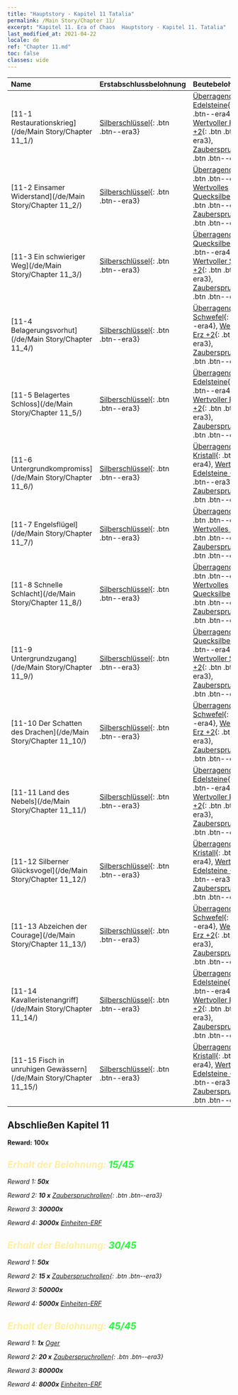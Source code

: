 ```yaml
---
title: "Hauptstory - Kapitel 11 Tatalia"
permalink: /Main Story/Chapter 11/
excerpt: "Kapitel 11. Era of Chaos  Hauptstory - Kapitel 11. Tatalia"
last_modified_at: 2021-04-22
locale: de
ref: "Chapter 11.md"
toc: false
classes: wide
---
```


  | Name |  Erstabschlussbelohnung | Beutebelohnung |
  |:------------|:------------|:------------| 
  | [11-1 Restaurationskrieg](/de/Main Story/Chapter 11_1/) | [Silberschlüssel](/ItemsDE/con_693/){: .btn .btn--era3} | [Überragende Edelsteine](/ItemsDE/mat_37/){: .btn .btn--era4}, [Wertvoller Kristall +2](/ItemsDE/mat_31/){: .btn .btn--era3}, [Zauberspruchrollen](/ItemsDE/con_694/){: .btn .btn--era3} |
  | [11-2 Einsamer Widerstand](/de/Main Story/Chapter 11_2/) | [Silberschlüssel](/ItemsDE/con_693/){: .btn .btn--era3} | [Überragendes Holz](/ItemsDE/mat_34/){: .btn .btn--era4}, [Wertvolles Quecksilber +2](/ItemsDE/mat_28/){: .btn .btn--era3}, [Zauberspruchrollen](/ItemsDE/con_694/){: .btn .btn--era3} |
  | [11-3 Ein schwieriger Weg](/de/Main Story/Chapter 11_3/) | [Silberschlüssel](/ItemsDE/con_693/){: .btn .btn--era3} | [Überragendes Quecksilber](/ItemsDE/mat_35/){: .btn .btn--era4}, [Wertvoller Schwefel +2](/ItemsDE/mat_29/){: .btn .btn--era3}, [Zauberspruchrollen](/ItemsDE/con_694/){: .btn .btn--era3} |
  | [11-4 Belagerungsvorhut](/de/Main Story/Chapter 11_4/) | [Silberschlüssel](/ItemsDE/con_693/){: .btn .btn--era3} | [Überragender Schwefel](/ItemsDE/mat_36/){: .btn .btn--era4}, [Wertvolles Erz +2](/ItemsDE/mat_26/){: .btn .btn--era3}, [Zauberspruchrollen](/ItemsDE/con_694/){: .btn .btn--era3} |
  | [11-5 Belagertes Schloss](/de/Main Story/Chapter 11_5/) | [Silberschlüssel](/ItemsDE/con_693/){: .btn .btn--era3} | [Überragende Edelsteine](/ItemsDE/mat_37/){: .btn .btn--era4}, [Wertvoller Kristall +2](/ItemsDE/mat_31/){: .btn .btn--era3}, [Zauberspruchrollen](/ItemsDE/con_694/){: .btn .btn--era3} |
  | [11-6 Untergrundkompromiss](/de/Main Story/Chapter 11_6/) | [Silberschlüssel](/ItemsDE/con_693/){: .btn .btn--era3} | [Überragender Kristall](/ItemsDE/mat_38/){: .btn .btn--era4}, [Wertvolle Edelsteine +2](/ItemsDE/mat_30/){: .btn .btn--era3}, [Zauberspruchrollen](/ItemsDE/con_694/){: .btn .btn--era3} |
  | [11-7 Engelsflügel](/de/Main Story/Chapter 11_7/) | [Silberschlüssel](/ItemsDE/con_693/){: .btn .btn--era3} | [Überragendes Erz](/ItemsDE/mat_33/){: .btn .btn--era4}, [Wertvolles Holz +2](/ItemsDE/mat_27/){: .btn .btn--era3}, [Zauberspruchrollen](/ItemsDE/con_694/){: .btn .btn--era3} |
  | [11-8 Schnelle Schlacht](/de/Main Story/Chapter 11_8/) | [Silberschlüssel](/ItemsDE/con_693/){: .btn .btn--era3} | [Überragendes Holz](/ItemsDE/mat_34/){: .btn .btn--era4}, [Wertvolles Quecksilber +2](/ItemsDE/mat_28/){: .btn .btn--era3}, [Zauberspruchrollen](/ItemsDE/con_694/){: .btn .btn--era3} |
  | [11-9 Untergrundzugang](/de/Main Story/Chapter 11_9/) | [Silberschlüssel](/ItemsDE/con_693/){: .btn .btn--era3} | [Überragendes Quecksilber](/ItemsDE/mat_35/){: .btn .btn--era4}, [Wertvoller Schwefel +2](/ItemsDE/mat_29/){: .btn .btn--era3}, [Zauberspruchrollen](/ItemsDE/con_694/){: .btn .btn--era3} |
  | [11-10 Der Schatten des Drachen](/de/Main Story/Chapter 11_10/) | [Silberschlüssel](/ItemsDE/con_693/){: .btn .btn--era3} | [Überragender Schwefel](/ItemsDE/mat_36/){: .btn .btn--era4}, [Wertvolles Erz +2](/ItemsDE/mat_26/){: .btn .btn--era3}, [Zauberspruchrollen](/ItemsDE/con_694/){: .btn .btn--era3} |
  | [11-11 Land des Nebels](/de/Main Story/Chapter 11_11/) | [Silberschlüssel](/ItemsDE/con_693/){: .btn .btn--era3} | [Überragende Edelsteine](/ItemsDE/mat_37/){: .btn .btn--era4}, [Wertvoller Kristall +2](/ItemsDE/mat_31/){: .btn .btn--era3}, [Zauberspruchrollen](/ItemsDE/con_694/){: .btn .btn--era3} |
  | [11-12 Silberner Glücksvogel](/de/Main Story/Chapter 11_12/) | [Silberschlüssel](/ItemsDE/con_693/){: .btn .btn--era3} | [Überragender Kristall](/ItemsDE/mat_38/){: .btn .btn--era4}, [Wertvolle Edelsteine +2](/ItemsDE/mat_30/){: .btn .btn--era3}, [Zauberspruchrollen](/ItemsDE/con_694/){: .btn .btn--era3} |
  | [11-13 Abzeichen der Courage](/de/Main Story/Chapter 11_13/) | [Silberschlüssel](/ItemsDE/con_693/){: .btn .btn--era3} | [Überragender Schwefel](/ItemsDE/mat_36/){: .btn .btn--era4}, [Wertvolles Erz +2](/ItemsDE/mat_26/){: .btn .btn--era3}, [Zauberspruchrollen](/ItemsDE/con_694/){: .btn .btn--era3} |
  | [11-14 Kavalleristenangriff](/de/Main Story/Chapter 11_14/) | [Silberschlüssel](/ItemsDE/con_693/){: .btn .btn--era3} | [Überragende Edelsteine](/ItemsDE/mat_37/){: .btn .btn--era4}, [Wertvoller Kristall +2](/ItemsDE/mat_31/){: .btn .btn--era3}, [Zauberspruchrollen](/ItemsDE/con_694/){: .btn .btn--era3} |
  | [11-15 Fisch in unruhigen Gewässern](/de/Main Story/Chapter 11_15/) | [Silberschlüssel](/ItemsDE/con_693/){: .btn .btn--era3} | [Überragender Kristall](/ItemsDE/mat_38/){: .btn .btn--era4}, [Wertvolle Edelsteine +2](/ItemsDE/mat_30/){: .btn .btn--era3}, [Zauberspruchrollen](/ItemsDE/con_694/){: .btn .btn--era3} |


## Abschließen Kapitel 11

 **Reward:**  **100x** <i class="fas fa-gem"/>



## <span style="color: #ffeea0">Erhalt der Belohnung: </span><span style="color: #27f73a">15/45</span>

 Reward 1:  **50x** <i class="fas fa-gem"/>

 Reward 2: **10 x** [Zauberspruchrollen](/ItemsDE/con_694/){: .btn .btn--era3}

 Reward 3:  **30000x** <i class="fas fa-coins"/>

 Reward 4:  **3000x** [Einheiten-ERF](/ItemsDE/con_902/)



## <span style="color: #ffeea0">Erhalt der Belohnung: </span><span style="color: #27f73a">30/45</span>

 Reward 1:  **50x** <i class="fas fa-gem"/>

 Reward 2: **15 x** [Zauberspruchrollen](/ItemsDE/con_694/){: .btn .btn--era3}

 Reward 3:  **50000x** <i class="fas fa-coins"/>

 Reward 4:  **5000x** [Einheiten-ERF](/ItemsDE/con_902/)



## <span style="color: #ffeea0">Erhalt der Belohnung: </span><span style="color: #27f73a">45/45</span>

 Reward 1:  **1x** [Oger](/de/units/Ogre/)

 Reward 2: **20 x** [Zauberspruchrollen](/ItemsDE/con_694/){: .btn .btn--era3}

 Reward 3:  **80000x** <i class="fas fa-coins"/>

 Reward 4:  **8000x** [Einheiten-ERF](/ItemsDE/con_902/)

